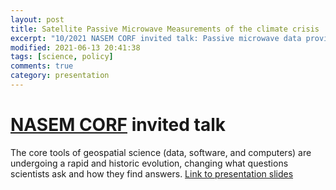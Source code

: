 ```yaml
---
layout: post
title: Satellite Passive Microwave Measurements of the climate crisis 
excerpt: "10/2021 NASEM CORF invited talk: Passive microwave data provide a critically important 40-year record of changes to our climate."
modified: 2021-06-13 20:41:38
tags: [science, policy]
comments: true
category: presentation
---
```

# [NASEM CORF](https://www.nationalacademies.org/event/09-30-2021/committee-on-radio-frequencies-virtual-fall-meeting) invited talk
The core tools of geospatial science (data, software, and computers) are undergoing a rapid and historic evolution, changing what questions scientists ask and how they find answers.
[Link to presentation slides](https://www.slideshare.net/ChelleGentemann/satellite-passive-microwave-measurements-of-the-climate-crisis)
